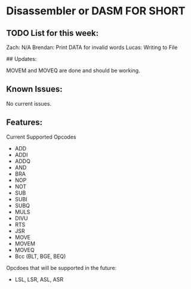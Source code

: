 # Disassembler or DASM FOR SHORT

## TODO List for this week:
<p>
Zach:    N/A  
Brendan: Print DATA for invalid words
Lucas:   Writing to File   
</p>
## Updates:
<p>
MOVEM and MOVEQ are done and should be working.
</p>

## Known Issues: 
<p>
No current issues. 
</p>


## Features:
<p>
Current Supported Opcodes  
<ul>
  <li> ADD </li>  
  <li> ADDI </li>  
  <li> ADDQ </li>  
  <li> AND </li> 
  <li> BRA </li>
  <li> NOP </li>  
  <li> NOT </li>  
  <li> SUB </li>  
  <li> SUBI </li>  
  <li> SUBQ </li>  
  <li> MULS </li>  
  <li> DIVU </li>  
  <li> RTS </li>  
  <li> JSR </li>  
  <li> MOVE </li>
  <li> MOVEM </li>
  <li> MOVEQ </li>
  <li> Bcc (BLT, BGE, BEQ) 
</ul>

Opcdoes that will be supported in the future:
<ul>
  <li> LSL, LSR, ASL, ASR 
 </ul>
</p>

